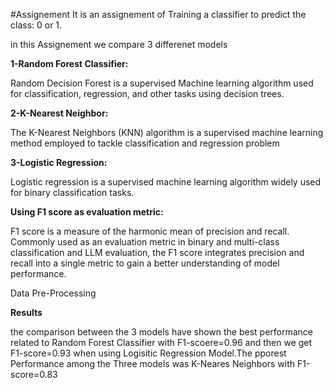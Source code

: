 #Assignement
It is an assignement of Training a classifier to predict the class: 0 or 1.

in this Assignement we compare 3 differenet models 

__1-Random Forest Classifier:__

Random Decision Forest is a supervised Machine learning algorithm used for classification, regression, and other tasks using decision trees.

__2-K-Nearest Neighbor:__

The K-Nearest Neighbors (KNN) algorithm is a supervised machine learning method employed to tackle classification and regression problem

__3-Logistic Regression:__

Logistic regression is a supervised machine learning algorithm widely used for binary classification tasks.


__Using F1 score as evaluation metric:__

F1 score is a measure of the harmonic mean of precision and recall. Commonly used as an evaluation metric in binary and multi-class classification and LLM evaluation, the F1 score integrates precision and recall into a single metric to gain a better understanding of model performance.  

Data Pre-Processing

__Results__

the comparison between the 3 models have shown the best performance related to Random Forest Classifier with F1-scoere=0.96
and then we get F1-score=0.93 when using Logisitic Regression Model.The pporest Performance among the Three models was K-Neares Neighbors with F1-score=0.83


    
